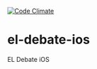 [![Code Climate](https://codeclimate.com/github/elpassion/el-debate-ios/badges/gpa.svg)](https://codeclimate.com/github/elpassion/el-debate-ios)

# el-debate-ios
EL Debate iOS
